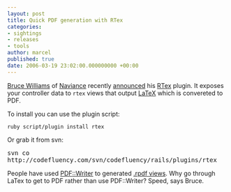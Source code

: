 ```yaml
---
layout: post
title: Quick PDF generation with RTex
categories:
- sightings
- releases
- tools
author: marcel
published: true
date: 2006-03-19 23:02:00.000000000 +00:00
---
```

<p><a href="http://codefluency.com/">Bruce Williams</a> of <a href="http://naviance.com/">Naviance</a> recently <a href="http://codefluency.com/articles/2006/03/17/rails-rtex-plugin-generating-pdfs">announced</a> his <a href="http://codefluency.com/pages/rtex">RTex</a> plugin. It exposes your controller data to <code>rtex</code> views that output <a href="http://www.latex-project.org/">LaTeX</a> which is convereted to <span class="caps">PDF</span>.</p>
<p>To install you can use the plugin script:</p>
<p><code>ruby script/plugin install rtex</code></p>
<p>Or grab it from svn:</p>
<p><tt>svn co http://codefluency.com/svn/codefluency/rails/plugins/rtex</tt></p>
<p>People have used <a href="http://ruby-pdf.rubyforge.org/pdf-writer/"><span class="caps">PDF</span>::Writer</a> to generated <a href="http://rubyforge.org/projects/railspdfplugin/">.rpdf views</a>. Why go through LaTex to get to <span class="caps">PDF</span> rather than use <span class="caps">PDF</span>::Writer? Speed, says Bruce.</p>
